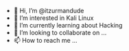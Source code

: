 - 👋 Hi, I’m @itzurmandude
- 👀 I’m interested in Kali Linux
- 🌱 I’m currently learning about Hacking
- 💞️ I’m looking to collaborate on ...
- 📫 How to reach me ...

<!---
itzurmandude/itzurmandude is a ✨ special ✨ repository because its `README.md` (this file) appears on your GitHub profile.
You can click the Preview link to take a look at your changes.
--->
